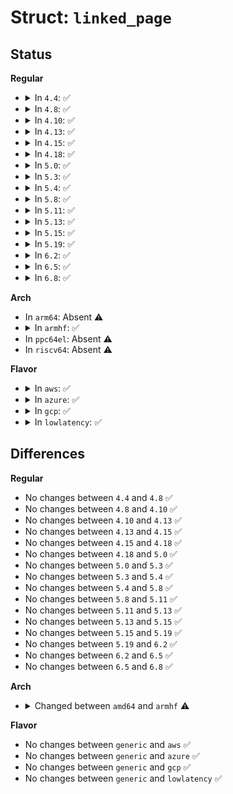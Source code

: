 # Struct: <code>linked_page</code>

## Status
<b>Regular</b>
<ul>
<li>
<details>
<summary>In <code>4.4</code>: ✅</summary>

```c
struct linked_page {
    struct linked_page *next;
    char data[4088];
};
```
</details>
</li>
<li>
<details>
<summary>In <code>4.8</code>: ✅</summary>

```c
struct linked_page {
    struct linked_page *next;
    char data[4088];
};
```
</details>
</li>
<li>
<details>
<summary>In <code>4.10</code>: ✅</summary>

```c
struct linked_page {
    struct linked_page *next;
    char data[4088];
};
```
</details>
</li>
<li>
<details>
<summary>In <code>4.13</code>: ✅</summary>

```c
struct linked_page {
    struct linked_page *next;
    char data[4088];
};
```
</details>
</li>
<li>
<details>
<summary>In <code>4.15</code>: ✅</summary>

```c
struct linked_page {
    struct linked_page *next;
    char data[4088];
};
```
</details>
</li>
<li>
<details>
<summary>In <code>4.18</code>: ✅</summary>

```c
struct linked_page {
    struct linked_page *next;
    char data[4088];
};
```
</details>
</li>
<li>
<details>
<summary>In <code>5.0</code>: ✅</summary>

```c
struct linked_page {
    struct linked_page *next;
    char data[4088];
};
```
</details>
</li>
<li>
<details>
<summary>In <code>5.3</code>: ✅</summary>

```c
struct linked_page {
    struct linked_page *next;
    char data[4088];
};
```
</details>
</li>
<li>
<details>
<summary>In <code>5.4</code>: ✅</summary>

```c
struct linked_page {
    struct linked_page *next;
    char data[4088];
};
```
</details>
</li>
<li>
<details>
<summary>In <code>5.8</code>: ✅</summary>

```c
struct linked_page {
    struct linked_page *next;
    char data[4088];
};
```
</details>
</li>
<li>
<details>
<summary>In <code>5.11</code>: ✅</summary>

```c
struct linked_page {
    struct linked_page *next;
    char data[4088];
};
```
</details>
</li>
<li>
<details>
<summary>In <code>5.13</code>: ✅</summary>

```c
struct linked_page {
    struct linked_page *next;
    char data[4088];
};
```
</details>
</li>
<li>
<details>
<summary>In <code>5.15</code>: ✅</summary>

```c
struct linked_page {
    struct linked_page *next;
    char data[4088];
};
```
</details>
</li>
<li>
<details>
<summary>In <code>5.19</code>: ✅</summary>

```c
struct linked_page {
    struct linked_page *next;
    char data[4088];
};
```
</details>
</li>
<li>
<details>
<summary>In <code>6.2</code>: ✅</summary>

```c
struct linked_page {
    struct linked_page *next;
    char data[4088];
};
```
</details>
</li>
<li>
<details>
<summary>In <code>6.5</code>: ✅</summary>

```c
struct linked_page {
    struct linked_page *next;
    char data[4088];
};
```
</details>
</li>
<li>
<details>
<summary>In <code>6.8</code>: ✅</summary>

```c
struct linked_page {
    struct linked_page *next;
    char data[4088];
};
```
</details>
</li>
</ul>
<b>Arch</b>
<ul>
<li>
In <code>arm64</code>: Absent ⚠️
</li>
<li>
<details>
<summary>In <code>armhf</code>: ✅</summary>

```c
struct linked_page {
    struct linked_page *next;
    char data[4092];
};
```
</details>
</li>
<li>
In <code>ppc64el</code>: Absent ⚠️
</li>
<li>
In <code>riscv64</code>: Absent ⚠️
</li>
</ul>
<b>Flavor</b>
<ul>
<li>
<details>
<summary>In <code>aws</code>: ✅</summary>

```c
struct linked_page {
    struct linked_page *next;
    char data[4088];
};
```
</details>
</li>
<li>
<details>
<summary>In <code>azure</code>: ✅</summary>

```c
struct linked_page {
    struct linked_page *next;
    char data[4088];
};
```
</details>
</li>
<li>
<details>
<summary>In <code>gcp</code>: ✅</summary>

```c
struct linked_page {
    struct linked_page *next;
    char data[4088];
};
```
</details>
</li>
<li>
<details>
<summary>In <code>lowlatency</code>: ✅</summary>

```c
struct linked_page {
    struct linked_page *next;
    char data[4088];
};
```
</details>
</li>
</ul>

## Differences
<b>Regular</b>
<ul>
<li>
No changes between <code>4.4</code> and <code>4.8</code> ✅
</li>
<li>
No changes between <code>4.8</code> and <code>4.10</code> ✅
</li>
<li>
No changes between <code>4.10</code> and <code>4.13</code> ✅
</li>
<li>
No changes between <code>4.13</code> and <code>4.15</code> ✅
</li>
<li>
No changes between <code>4.15</code> and <code>4.18</code> ✅
</li>
<li>
No changes between <code>4.18</code> and <code>5.0</code> ✅
</li>
<li>
No changes between <code>5.0</code> and <code>5.3</code> ✅
</li>
<li>
No changes between <code>5.3</code> and <code>5.4</code> ✅
</li>
<li>
No changes between <code>5.4</code> and <code>5.8</code> ✅
</li>
<li>
No changes between <code>5.8</code> and <code>5.11</code> ✅
</li>
<li>
No changes between <code>5.11</code> and <code>5.13</code> ✅
</li>
<li>
No changes between <code>5.13</code> and <code>5.15</code> ✅
</li>
<li>
No changes between <code>5.15</code> and <code>5.19</code> ✅
</li>
<li>
No changes between <code>5.19</code> and <code>6.2</code> ✅
</li>
<li>
No changes between <code>6.2</code> and <code>6.5</code> ✅
</li>
<li>
No changes between <code>6.5</code> and <code>6.8</code> ✅
</li>
</ul>
<b>Arch</b>
<ul>
<li>
<details>
<summary>Changed between <code>amd64</code> and <code>armhf</code> ⚠️</summary>
<ul>
<li>
<b>Field type changed. </b>
<code>char data[4088]</code> ➡️ <code>char data[4092]</code>
</li>
</ul>
</details>
</li>
</ul>
<b>Flavor</b>
<ul>
<li>
No changes between <code>generic</code> and <code>aws</code> ✅
</li>
<li>
No changes between <code>generic</code> and <code>azure</code> ✅
</li>
<li>
No changes between <code>generic</code> and <code>gcp</code> ✅
</li>
<li>
No changes between <code>generic</code> and <code>lowlatency</code> ✅
</li>
</ul>
